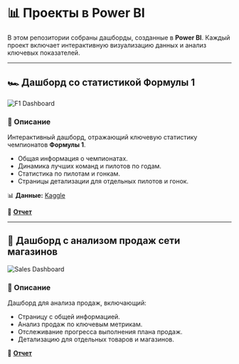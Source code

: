 # 📊 Проекты в Power BI  

В этом репозитории собраны дашборды, созданные в **Power BI**. Каждый проект включает интерактивную визуализацию данных и анализ ключевых показателей.  


---

## 🏎 Дашборд со статистикой Формулы 1  

![F1 Dashboard](F1/F1%20demo.gif)  

### 📌 Описание  
Интерактивный дашборд, отражающий ключевую статистику чемпионатов **Формулы 1**.  

- Общая информация о чемпионатах.  
- Динамика лучших команд и пилотов по годам.  
- Статистика по пилотам и гонкам.  
- Страницы детализации для отдельных пилотов и гонок.  

📊 **Данные:** [Kaggle](https://www.kaggle.com/datasets/thedevastator/formula-one-racing-a-comprehensive-data-analysis)  

🔗 **[Отчет](F1/F1%20dashboard.pbix)**  
 
 
---

## 🛒 Дашборд с анализом продаж сети магазинов  

![Sales Dashboard](Sales%20Analysis/Sales%20Analysis%20demo.gif)  

### 📌 Описание  
Дашборд для анализа продаж, включающий:  

- Страницу с общей информацией.  
- Анализ продаж по ключевым метрикам.  
- Отслеживание прогресса выполнения плана продаж.  
- Детализацию для отдельных товаров и магазинов.  



🔗 **[Отчет](Sales%20Analysis/Sales%20Analysis.pbix)**  